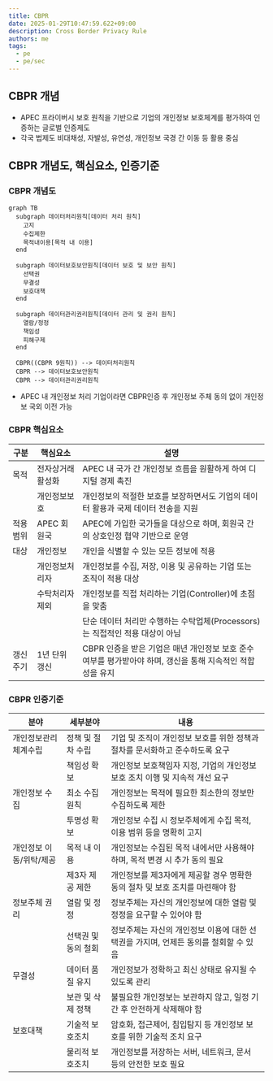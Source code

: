 ```yaml
---
title: CBPR
date: 2025-01-29T10:47:59.622+09:00
description: Cross Border Privacy Rule
authors: me
tags:
  - pe
  - pe/sec
---
```


## CBPR 개념

- APEC 프라이버시 보호 원칙을 기반으로 기업의 개인정보 보호체계를 평가하여 인증하는 글로벌 인증제도
- 각국 법제도 비대채성, 자발성, 유연성, 개인정보 국경 간 이동 등 활용 중심

## CBPR 개념도, 핵심요소, 인증기준

### CBPR 개념도

```mermaid
graph TB
  subgraph 데이터처리원칙[데이터 처리 원칙]
    고지
    수집제한
    목적내이용[목적 내 이용]
  end

  subgraph 데이터보호보안원칙[데이터 보호 및 보안 원칙]
    선택권
    무결성
    보호대책
  end

  subgraph 데이터관리권리원칙[데이터 관리 및 권리 원칙]
    열람/정정
    책임성
    피해구제
  end

  CBPR((CBPR 9원칙)) --> 데이터처리원칙
  CBPR --> 데이터보호보안원칙
  CBPR --> 데이터관리권리원칙
```

- APEC 내 개인정보 처리 기업이라면 CBPR인증 후 개인정보 주체 동의 없이 개인정보 국외 이전 가능

### CBPR 핵심요소

| 구분 | 핵심요소 | 설명 |
| --- | --- | --- |
| 목적 | 전자상거래 활성화 | APEC 내 국가 간 개인정보 흐름을 원활하게 하여 디지털 경제 촉진 |
| | 개인정보보호 | 개인정보의 적절한 보호를 보장하면서도 기업의 데이터 활용과 국제 데이터 전송을 지원 |
| 적용범위 | APEC 회원국 | APEC에 가입한 국가들을 대상으로 하며, 회원국 간의 상호인정 협약 기반으로 운영 |
| 대상 | 개인정보 | 개인을 식별할 수 있는 모든 정보에 적용 |
| | 개인정보처리자 | 개인정보를 수집, 저장, 이용 및 공유하는 기업 또는 조직이 적용 대상 |
| | 수탁처리자 제외 | 개인정보를 직접 처리하는 기업(Controller)에 초점을 맞춤 |
| | | 단순 데이터 처리만 수행하는 수탁업체(Processors)는 직접적인 적용 대상이 아님 |
| 갱신주기 | 1년 단위 갱신 | CBPR 인증을 받은 기업은 매년 개인정보 보호 준수 여부를 평가받아야 하며, 갱신을 통해 지속적인 적합성을 유지 |

### CBPR 인증기준

| 분야 | 세부분야 | 내용 |
| --- | --- | --- |
| 개인정보관리체계수립 | 정책 및 절차 수립 | 기업 및 조직이 개인정보 보호를 위한 정책과 절차를 문서화하고 준수하도록 요구 |
| | 책임성 확보 | 개인정보 보호책임자 지정, 기업의 개인정보 보호 조치 이행 및 지속적 개선 요구 |
| 개인정보 수집 | 최소 수집 원칙 | 개인정보는 목적에 필요한 최소한의 정보만 수집하도록 제한 |
| | 투명성 확보 | 개인정보 수집 시 정보주체에게 수집 목적, 이용 범위 등을 명확히 고지 |
| 개인정보 이동/위탁/제공 | 목적 내 이용 | 개인정보는 수집된 목적 내에서만 사용해야 하며, 목적 변경 시 추가 동의 필요 |
| | 제3자 제공 제한 | 개인정보를 제3자에게 제공할 경우 명확한 동의 절차 및 보호 조치를 마련해야 함 |
| 정보주체 권리 | 열람 및 정정 | 정보주체는 자신의 개인정보에 대한 열람 및 정정을 요구할 수 있어야 함 |
| | 선택권 및 동의 철회 | 정보주체는 자신의 개인정보 이용에 대한 선택권을 가지며, 언제든 동의를 철회할 수 있음 |
| 무결성 | 데이터 품질 유지 | 개인정보가 정확하고 최신 상태로 유지될 수 있도록 관리 |
| | 보관 및 삭제 정책 | 불필요한 개인정보는 보관하지 않고, 일정 기간 후 안전하게 삭제해야 함 |
| 보호대책 | 기술적 보호조치 | 암호화, 접근제어, 침입탐지 등 개인정보 보호를 위한 기술적 조치 요구 |
| | 물리적 보호조치 | 개인정보를 저장하는 서버, 네트워크, 문서 등의 안전한 보호 필요 |
